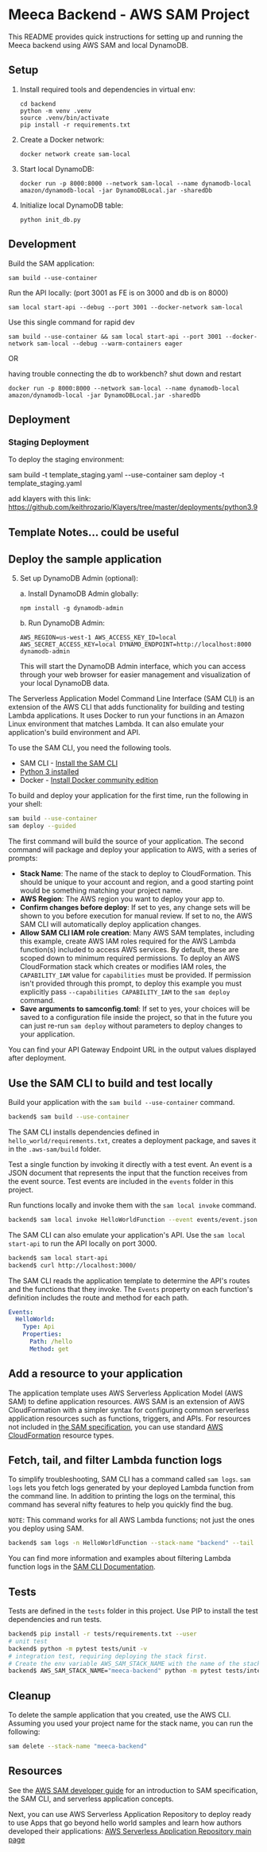 # Meeca Backend - AWS SAM Project

This README provides quick instructions for setting up and running the Meeca backend using AWS SAM and local DynamoDB.

## Setup

1. Install required tools and dependencies in virtual env:

   ```
   cd backend
   python -m venv .venv
   source .venv/bin/activate
   pip install -r requirements.txt
   ```

2. Create a Docker network:

   ```
   docker network create sam-local
   ```

3. Start local DynamoDB:

   ```
   docker run -p 8000:8000 --network sam-local --name dynamodb-local amazon/dynamodb-local -jar DynamoDBLocal.jar -sharedDb
   ```

4. Initialize local DynamoDB table:

   ```
   python init_db.py
   ```

## Development

Build the SAM application:

```
sam build --use-container
```

Run the API locally: (port 3001 as FE is on 3000 and db is on 8000)

```
sam local start-api --debug --port 3001 --docker-network sam-local
```

Use this single command for rapid dev

```
sam build --use-container && sam local start-api --port 3001 --docker-network sam-local --debug --warm-containers eager
```

OR

having trouble connecting the db to workbench?
shut down and restart

```
docker run -p 8000:8000 --network sam-local --name dynamodb-local amazon/dynamodb-local -jar DynamoDBLocal.jar -sharedDb
```

## Deployment

### Staging Deployment

To deploy the staging environment:

sam build -t template_staging.yaml --use-container
sam deploy -t template_staging.yaml

add klayers with this link: https://github.com/keithrozario/Klayers/tree/master/deployments/python3.9

##

##

##

##

##

##

##

##

##

##

## Template Notes... could be useful

## Deploy the sample application

5. Set up DynamoDB Admin (optional):

   a. Install DynamoDB Admin globally:

   ```
   npm install -g dynamodb-admin
   ```

   b. Run DynamoDB Admin:

   ```
   AWS_REGION=us-west-1 AWS_ACCESS_KEY_ID=local AWS_SECRET_ACCESS_KEY=local DYNAMO_ENDPOINT=http://localhost:8000 dynamodb-admin
   ```

   This will start the DynamoDB Admin interface, which you can access through your web browser for easier management and visualization of your local DynamoDB data.

The Serverless Application Model Command Line Interface (SAM CLI) is an extension of the AWS CLI that adds functionality for building and testing Lambda applications. It uses Docker to run your functions in an Amazon Linux environment that matches Lambda. It can also emulate your application's build environment and API.

To use the SAM CLI, you need the following tools.

- SAM CLI - [Install the SAM CLI](https://docs.aws.amazon.com/serverless-application-model/latest/developerguide/serverless-sam-cli-install.html)
- [Python 3 installed](https://www.python.org/downloads/)
- Docker - [Install Docker community edition](https://hub.docker.com/search/?type=edition&offering=community)

To build and deploy your application for the first time, run the following in your shell:

```bash
sam build --use-container
sam deploy --guided
```

The first command will build the source of your application. The second command will package and deploy your application to AWS, with a series of prompts:

- **Stack Name**: The name of the stack to deploy to CloudFormation. This should be unique to your account and region, and a good starting point would be something matching your project name.
- **AWS Region**: The AWS region you want to deploy your app to.
- **Confirm changes before deploy**: If set to yes, any change sets will be shown to you before execution for manual review. If set to no, the AWS SAM CLI will automatically deploy application changes.
- **Allow SAM CLI IAM role creation**: Many AWS SAM templates, including this example, create AWS IAM roles required for the AWS Lambda function(s) included to access AWS services. By default, these are scoped down to minimum required permissions. To deploy an AWS CloudFormation stack which creates or modifies IAM roles, the `CAPABILITY_IAM` value for `capabilities` must be provided. If permission isn't provided through this prompt, to deploy this example you must explicitly pass `--capabilities CAPABILITY_IAM` to the `sam deploy` command.
- **Save arguments to samconfig.toml**: If set to yes, your choices will be saved to a configuration file inside the project, so that in the future you can just re-run `sam deploy` without parameters to deploy changes to your application.

You can find your API Gateway Endpoint URL in the output values displayed after deployment.

## Use the SAM CLI to build and test locally

Build your application with the `sam build --use-container` command.

```bash
backend$ sam build --use-container
```

The SAM CLI installs dependencies defined in `hello_world/requirements.txt`, creates a deployment package, and saves it in the `.aws-sam/build` folder.

Test a single function by invoking it directly with a test event. An event is a JSON document that represents the input that the function receives from the event source. Test events are included in the `events` folder in this project.

Run functions locally and invoke them with the `sam local invoke` command.

```bash
backend$ sam local invoke HelloWorldFunction --event events/event.json
```

The SAM CLI can also emulate your application's API. Use the `sam local start-api` to run the API locally on port 3000.

```bash
backend$ sam local start-api
backend$ curl http://localhost:3000/
```

The SAM CLI reads the application template to determine the API's routes and the functions that they invoke. The `Events` property on each function's definition includes the route and method for each path.

```yaml
Events:
  HelloWorld:
    Type: Api
    Properties:
      Path: /hello
      Method: get
```

## Add a resource to your application

The application template uses AWS Serverless Application Model (AWS SAM) to define application resources. AWS SAM is an extension of AWS CloudFormation with a simpler syntax for configuring common serverless application resources such as functions, triggers, and APIs. For resources not included in [the SAM specification](https://github.com/awslabs/serverless-application-model/blob/master/versions/2016-10-31.md), you can use standard [AWS CloudFormation](https://docs.aws.amazon.com/AWSCloudFormation/latest/UserGuide/aws-template-resource-type-ref.html) resource types.

## Fetch, tail, and filter Lambda function logs

To simplify troubleshooting, SAM CLI has a command called `sam logs`. `sam logs` lets you fetch logs generated by your deployed Lambda function from the command line. In addition to printing the logs on the terminal, this command has several nifty features to help you quickly find the bug.

`NOTE`: This command works for all AWS Lambda functions; not just the ones you deploy using SAM.

```bash
backend$ sam logs -n HelloWorldFunction --stack-name "backend" --tail
```

You can find more information and examples about filtering Lambda function logs in the [SAM CLI Documentation](https://docs.aws.amazon.com/serverless-application-model/latest/developerguide/serverless-sam-cli-logging.html).

## Tests

Tests are defined in the `tests` folder in this project. Use PIP to install the test dependencies and run tests.

```bash
backend$ pip install -r tests/requirements.txt --user
# unit test
backend$ python -m pytest tests/unit -v
# integration test, requiring deploying the stack first.
# Create the env variable AWS_SAM_STACK_NAME with the name of the stack we are testing
backend$ AWS_SAM_STACK_NAME="meeca-backend" python -m pytest tests/integration -v
```

## Cleanup

To delete the sample application that you created, use the AWS CLI. Assuming you used your project name for the stack name, you can run the following:

```bash
sam delete --stack-name "meeca-backend"
```

## Resources

See the [AWS SAM developer guide](https://docs.aws.amazon.com/serverless-application-model/latest/developerguide/what-is-sam.html) for an introduction to SAM specification, the SAM CLI, and serverless application concepts.

Next, you can use AWS Serverless Application Repository to deploy ready to use Apps that go beyond hello world samples and learn how authors developed their applications: [AWS Serverless Application Repository main page](https://aws.amazon.com/serverless/serverlessrepo/)
